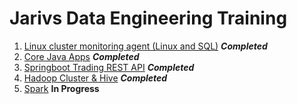 # Jarivs Data Engineering Training
1. [Linux cluster monitoring agent (Linux and SQL)](./linux_sql/README.md) ***Completed***
2. [Core Java Apps](./core_java/README.md) ***Completed***
3. [Springboot Trading REST API](./springboot/README.md) ***Completed***
4. [Hadoop Cluster & Hive](./hadoop/README.md) ***Completed***
5. [Spark](./spark/README.md) **In Progress**
